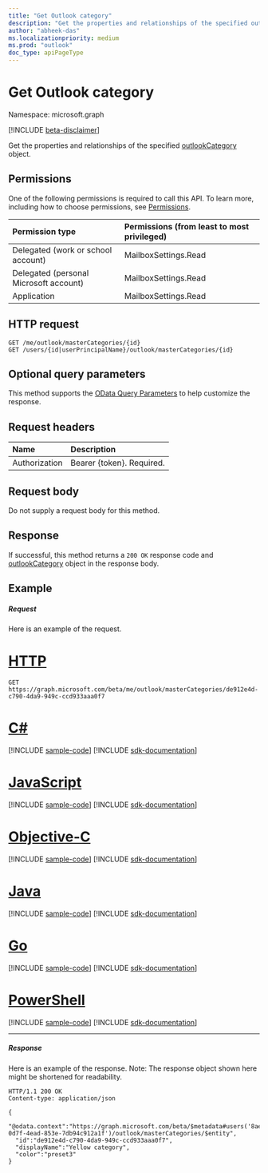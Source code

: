 ```yaml
---
title: "Get Outlook category"
description: "Get the properties and relationships of the specified outlookCategory object."
author: "abheek-das"
ms.localizationpriority: medium
ms.prod: "outlook"
doc_type: apiPageType
---
```


# Get Outlook category

Namespace: microsoft.graph

[!INCLUDE [beta-disclaimer](../../includes/beta-disclaimer.md)]

Get the properties and relationships of the specified [outlookCategory](../resources/outlookcategory.md) object.

## Permissions
One of the following permissions is required to call this API. To learn more, including how to choose permissions, see [Permissions](/graph/permissions-reference).

|Permission type      | Permissions (from least to most privileged)              |
|:--------------------|:---------------------------------------------------------|
|Delegated (work or school account) | MailboxSettings.Read    |
|Delegated (personal Microsoft account) | MailboxSettings.Read    |
|Application | MailboxSettings.Read |

## HTTP request
<!-- { "blockType": "ignored" } -->
```http
GET /me/outlook/masterCategories/{id}
GET /users/{id|userPrincipalName}/outlook/masterCategories/{id}
```
## Optional query parameters
This method supports the [OData Query Parameters](/graph/query-parameters) to help customize the response.

## Request headers
| Name      |Description|
|:----------|:----------|
| Authorization  | Bearer {token}. Required. |

## Request body
Do not supply a request body for this method.

## Response

If successful, this method returns a `200 OK` response code and [outlookCategory](../resources/outlookcategory.md) object in the response body.
## Example
##### Request
Here is an example of the request.

# [HTTP](#tab/http)
<!-- {
  "blockType": "request",
  "name": "get_outlookcategory"
}-->
```msgraph-interactive
GET https://graph.microsoft.com/beta/me/outlook/masterCategories/de912e4d-c790-4da9-949c-ccd933aaa0f7
```
# [C#](#tab/csharp)
[!INCLUDE [sample-code](../includes/snippets/csharp/get-outlookcategory-csharp-snippets.md)]
[!INCLUDE [sdk-documentation](../includes/snippets/snippets-sdk-documentation-link.md)]

# [JavaScript](#tab/javascript)
[!INCLUDE [sample-code](../includes/snippets/javascript/get-outlookcategory-javascript-snippets.md)]
[!INCLUDE [sdk-documentation](../includes/snippets/snippets-sdk-documentation-link.md)]

# [Objective-C](#tab/objc)
[!INCLUDE [sample-code](../includes/snippets/objc/get-outlookcategory-objc-snippets.md)]
[!INCLUDE [sdk-documentation](../includes/snippets/snippets-sdk-documentation-link.md)]

# [Java](#tab/java)
[!INCLUDE [sample-code](../includes/snippets/java/get-outlookcategory-java-snippets.md)]
[!INCLUDE [sdk-documentation](../includes/snippets/snippets-sdk-documentation-link.md)]

# [Go](#tab/go)
[!INCLUDE [sample-code](../includes/snippets/go/get-outlookcategory-go-snippets.md)]
[!INCLUDE [sdk-documentation](../includes/snippets/snippets-sdk-documentation-link.md)]

# [PowerShell](#tab/powershell)
[!INCLUDE [sample-code](../includes/snippets/powershell/get-outlookcategory-powershell-snippets.md)]
[!INCLUDE [sdk-documentation](../includes/snippets/snippets-sdk-documentation-link.md)]

---

##### Response
Here is an example of the response. Note: The response object shown here might be shortened for readability.
<!-- {
  "blockType": "response",
  "truncated": true,
  "@odata.type": "microsoft.graph.outlookCategory",
  "isCollection": false
} -->
```http
HTTP/1.1 200 OK
Content-type: application/json

{
  "@odata.context":"https://graph.microsoft.com/beta/$metadata#users('8ae6f565-0d7f-4ead-853e-7db94c912a1f')/outlook/masterCategories/$entity",
  "id":"de912e4d-c790-4da9-949c-ccd933aaa0f7",
  "displayName":"Yellow category",
  "color":"preset3"
}
```

<!-- uuid: 8fcb5dbc-d5aa-4681-8e31-b001d5168d79
2015-10-25 14:57:30 UTC -->
<!--
{
  "type": "#page.annotation",
  "description": "Get outlookCategory",
  "keywords": "",
  "section": "documentation",
  "tocPath": "",
  "suppressions": [
  ]
}
-->

